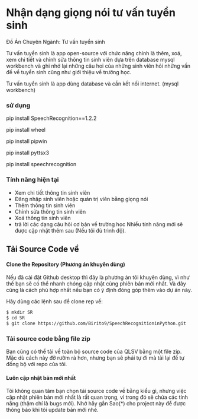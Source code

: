 # Nhận dạng giọng nói tư vấn tuyển sinh

Đồ Án Chuyên Ngành: Tư vấn tuyển sinh

Tư vấn tuyển sinh là app open-source với chức năng chính là thêm, xoá, xem chi tiết và chỉnh sửa thông tin sinh viên dựa trên database mysql workbench và ghi nhớ lại những câu hoi của những sinh viên hỏi những vấn đề về tuyển sinh cũng như giới thiệu về trường học.

Tư vấn tuyển sinh là app dùng database và cần kết nối internet. (mysql workbench)

### sử dụng
pip install SpeechRecognition==1.2.2

pip install wheel

pip install pipwin

pip install pyttsx3

pip install speechrecognition



### Tính năng hiện tại
- Xem chi tiết thông tin sinh viên
- Đăng nhập sinh viên hoặc quản trị viên bằng giọng nói
- Thêm thông tin sinh viên
- Chỉnh sửa thông tin sinh viên
- Xoá thông tin sinh viên
- trả lời các dạng câu hỏi cơ bản về trường học
Nhiều tính năng mới sẽ được cập nhật thêm sau (Nếu tôi đủ trình độ).


## Tải Source Code về
#### Clone the Repository (Phương án khuyên dùng)

Nếu đã cài đặt Github desktop thì đây là phương án tôi khuyên dùng, vì như thế bạn sẽ có thể nhanh chóng cập nhật cùng phiên bản mới nhất. Và đây cũng là cách phù hợp nhất nếu bạn có ý định đóng góp thêm vào dự án này.

Hãy dùng các lệnh sau để clone rep về:
```bash
$ mkdir SR
$ cd SR
$ git clone https://github.com/Birito9/SpeechRecognitioninPython.git
```

### Tải source code bằng file zip
Bạn cũng có thể tải về toàn bộ source code của QLSV bằng một file zip. Mặc dù cách này đỡ rườm rà hơn, nhưng bạn sẽ phải tự đi mà tải lại để tự đồng bộ với repo của tôi.

#### Luôn cập nhật bản mới nhất
Tôi không quan tâm bạn chọn tải source code về bằng kiểu gì, nhưng việc cập nhật phiên bản mới nhất là rất quan trọng, vì trong đó sẽ chứa các tính năng (thậm chí là bugs mới). Nhớ hãy gắn Sao(*) cho project này để được thông báo khi tôi update bản mới nhé.
